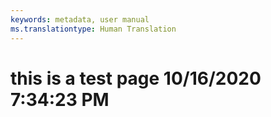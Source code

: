 ```yaml
---
keywords: metadata, user manual
ms.translationtype: Human Translation
---
```

# this is a test page 10/16/2020 7:34:23 PM